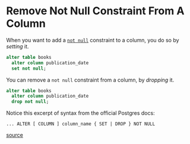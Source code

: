# Remove Not Null Constraint From A Column

When you want to add a [`not
null`](https://www.postgresql.org/docs/current/ddl-constraints.html#id-1.5.4.6.6)
constraint to a column, you do so by _setting_ it.

```sql
alter table books
  alter column publication_date
  set not null;
```

You can remove a `not null` constraint from a column, by _dropping_ it.

```sql
alter table books
  alter column publication_date
  drop not null;
```

Notice this excerpt of syntax from the official Postgres docs:

```
... ALTER [ COLUMN ] column_name { SET | DROP } NOT NULL
```

[source](https://www.postgresql.org/docs/current/sql-altertable.html)
